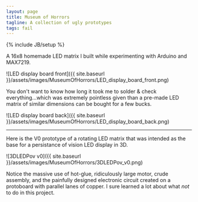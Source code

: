 ```yaml
---
layout: page
title: Museum of Horrors
tagline: A collection of ugly prototypes
tags: fail
---
```

{% include JB/setup %}

A 16x8 homemade LED matrix I built while experimenting with Arduino and MAX7219. 

![LED display board front]({{ site.baseurl }}/assets/images/MuseumOfHorrors/LED_display_board_front.png)

You don't want to know how long it took me to solder & check everything...which was extremely pointless given than a pre-made LED matrix of similar
dimensions can be bought for a few bucks.

![LED display board back]({{ site.baseurl }}/assets/images/MuseumOfHorrors/LED_display_board_back.png)

---

Here is the V0 prototype of a rotating LED matrix that was intended as the base for a persistance of vision LED display in 3D.

![3DLEDPov v0]({{ site.baseurl }}/assets/images/MuseumOfHorrors/3DLEDPov_v0.png)

Notice the massive use of hot-glue, ridiculously large motor, crude assembly, and the painfully designed electronic circuit created on a protoboard with parallel lanes of copper. I sure learned a lot about what *not* to do in this project.




